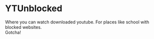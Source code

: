 # YTUnblocked

Where you can watch downloaded youtube. For places like school with blocked websites.<br>
Gotcha!
